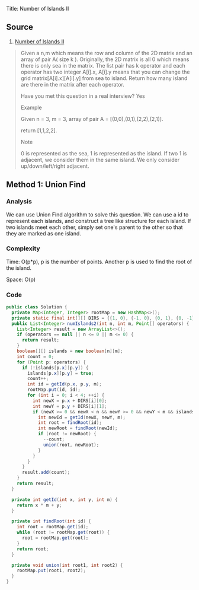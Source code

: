 Title: Number of Islands II
## Source
1. [Number of Islands II](http://www.lintcode.com/en/problem/number-of-islands-ii/)

> Given a n,m which means the row and column of the 2D matrix and an array of pair A( size k ). Originally, the 2D matrix is all 0 which means there is only sea in the matrix. The list pair has k operator and each operator has two integer A[i].x, A[i].y means that you can change the grid matrix[A[i].x][A[i].y] from sea to island. Return how many island are there in the matrix after each operator.
>
>Have you met this question in a real interview? Yes
>
> Example
>
> Given n = 3, m = 3, array of pair A = [(0,0),(0,1),(2,2),(2,1)].
>
> return [1,1,2,2].
> 
> Note
>
> 0 is represented as the sea, 1 is represented as the island. If two 1 is adjacent, we consider them in the same island. We only consider up/down/left/right adjacent.

## Method 1: Union Find
### Analysis
We can use Union Find algorithm to solve this question. We can use a id to represent each islands, and construct a tree like structure for each island. If two islands meet each other, simply set one's parent to the other so that they are marked as one island. 

### Complexity
Time: O(p*p), p is the number of points. Another p is used to find the root of the island.

Space: O(p)

### Code
```java
public class Solution {
  private Map<Integer, Integer> rootMap = new HashMap<>();
  private static final int[][] DIRS = {{1, 0}, {-1, 0}, {0, 1}, {0, -1}};
  public List<Integer> numIslands2(int n, int m, Point[] operators) {
    List<Integer> result = new ArrayList<>();
    if (operators == null || n <= 0 || m <= 0) {
      return result;
    }
    boolean[][] islands = new boolean[n][m];
    int count = 0;
    for (Point p: operators) {
      if (!islands[p.x][p.y]) {
        islands[p.x][p.y] = true;
        count++;
        int id = getId(p.x, p.y, m);
        rootMap.put(id, id);
        for (int i = 0; i < 4; ++i) {
          int newX = p.x + DIRS[i][0];
          int newY = p.y + DIRS[i][1];
          if (newX >= 0 && newX < n && newY >= 0 && newY < m && islands[newX][newY]) {
            int newId = getId(newX, newY, m);
            int root = findRoot(id);
            int newRoot = findRoot(newId);
            if (root != newRoot) {
              --count;
              union(root, newRoot);
            }
          }
        }
      }
      result.add(count);
    }
    return result;
  }

  private int getId(int x, int y, int m) {
    return x * m + y;
  }

  private int findRoot(int id) {
    int root = rootMap.get(id);
    while (root != rootMap.get(root)) {
      root = rootMap.get(root);
    }
    return root;
  }

  private void union(int root1, int root2) {
    rootMap.put(root1, root2);
  }
}
```

